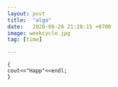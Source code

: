 ```yaml
---
layout: post
title:  "algo"
date:   2020-08-28 21:28:15 +0700
image: weekcycle.jpg
tag: [time]

---
```


```
{
cout<<"Happ"<<endl;
}
```

